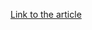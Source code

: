 [Link to the article](https://symantec.com/connect/blogs/new-reconnaissance-threat-trojanlaziok-targets-energy-sector)
